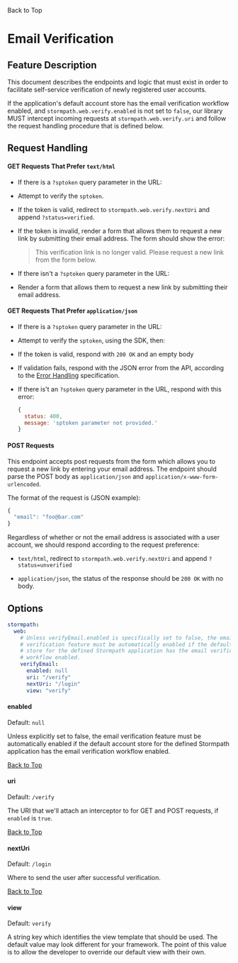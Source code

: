 <a name="#top">Back to Top</a>

# Email Verification

## Feature Description

This document describes the endpoints and logic that must exist in order to
facilitate self-service verification of newly registered user accounts.

If the application's default account store has the email verification workflow
enabled, and `stormpath.web.verify.enabled` is not set to `false`, our library
MUST intercept incoming requests at `stormpath.web.verify.uri` and follow the
request handling procedure that is defined below.

## Request Handling

#### GET Requests That Prefer `text/html`

* If there is a `?sptoken` query parameter in the URL:

 * Attempt to verify the `sptoken`.

 * If the token is valid, redirect to `stormpath.web.verify.nextUri` and append
   `?status=verified`.

 * If the token is invalid, render a form that allows them to request a new link
   by submitting their email address.  The form should show the error:

    > This verification link is no longer valid. Please request a new link from
      the form below.

* If there isn't a `?sptoken` query parameter in the URL:

 * Render a form that allows them to request a new link by submitting their
   email address.

#### GET Requests That Prefer `application/json`

* If there is a `?sptoken` query parameter in the URL:

 * Attempt to verify the `sptoken`, using the SDK, then:

  * If the token is valid, respond with `200 OK` and an empty body

  * If validation fails, respond with the JSON error from the API, according to
    the [Error Handling][] specification.

* If there is't an `?sptoken` query parameter in the URL, respond with this
  error:

  ```javascript
  {
    status: 400,
    message: 'sptoken parameter not provided.'
  }
  ```

#### POST Requests

This endpoint accepts post requests from the form which allows you to request
a new link by entering your email address.  The endpoint should parse the POST
body as `application/json` and `application/x-www-form-urlencoded`.

The format of the request is (JSON example):

```javascript
{
  "email": "foo@bar.com"
}
```

Regardless of whether or not the email address is associated with a user
account, we should respond according to the request preference:

  * `text/html`, redirect to `stormpath.web.verify.nextUri` and
    append `?status=unverified`

  * `application/json`, the status of the response should be `200 OK` with no
     body.

## <a name="Options"></a> Options

```yaml
stormpath:
  web:
    # Unless verifyEmail.enabled is specifically set to false, the email
    # verification feature must be automatically enabled if the default account
    # store for the defined Stormpath application has the email verification
    # workflow enabled.
    verifyEmail:
      enabled: null
      uri: "/verify"
      nextUri: "/login"
      view: "verify"
```


#### enabled

Default: `null`

Unless explicitly set to false, the email verification feature must be
automatically enabled if the default account store for the defined Stormpath
application has the email verification workflow enabled.

<a href="#top">Back to Top</a>


#### uri

Default: `/verify`

The URI that we'll attach an interceptor to for GET and POST requests, if
`enabled` is `true`.

<a href="#top">Back to Top</a>


#### nextUri

Default: `/login`

Where to send the user after successful verification.

<a href="#top">Back to Top</a>

#### view

Default: `verify`

A string key which identifies the view template that should be used.  The
default value may look different for your framework.  The point of this value
is to allow the developer to override our default view with their own.

[Error Handling]: error-handling.md